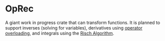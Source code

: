 # OpRec

A giant work in progress crate that can transform functions. It is planned to support inverses (solving for variables), derivatives using [operator overloading](https://en.wikipedia.org/wiki/Automatic_differentiation#Operator_overloading_(OO)), and integrals using the [Risch Algorithm](https://en.wikipedia.org/wiki/Risch_algorithm).
